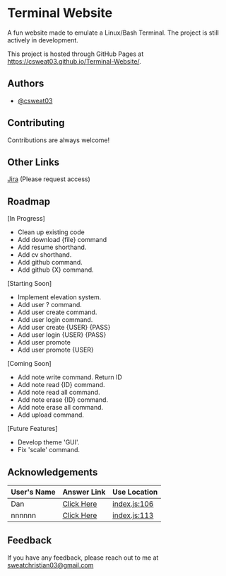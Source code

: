# Terminal Website

A fun website made to emulate a Linux/Bash Terminal. The project is still actively in development. 

This project is hosted through GitHub Pages at https://csweat03.github.io/Terminal-Website/.


## Authors

- [@csweat03](https://www.github.com/csweat03)


## Contributing

Contributions are always welcome!


## Other Links 

[Jira](https://terminal-website.atlassian.net) (Please request access)


## Roadmap

[In Progress]

- Clean up existing code
- Add download {file} command
- Add resume shorthand.
- Add cv shorthand.
- Add github command.
- Add github {X} command.

[Starting Soon]

- Implement elevation system.
- Add user ? command.
- Add user create command.
- Add user login command.
- Add user create {USER} {PASS}
- Add user login {USER} {PASS}
- Add user promote
- Add user promote {USER}

[Coming Soon]

- Add note write command. Return ID
- Add note read {ID} command.
- Add note read all command.
- Add note erase {ID} command.
- Add note erase all command.
- Add upload command.

[Future Features]

- Develop theme 'GUI'.
- Fix 'scale' command.

## Acknowledgements

| User's Name | Answer Link | Use Location |
|--------|------|------|
| Dan | [Click Here](https://stackoverflow.com/questions/175739/how-can-i-check-if-a-string-is-a-valid-number?page=1&tab=scoredesc#tab-top) | [index.js:106](https://github.com/csweat03/Terminal-Website/blob/ceba2657dce67d07b30244b4f65a35ff168c384a/js/index.js#L106)
| nnnnnn | [Click Here](https://stackoverflow.com/questions/7171483/simple-way-to-get-element-by-id-within-a-div-tag) | [index.js:113](https://github.com/csweat03/Terminal-Website/blob/ceba2657dce67d07b30244b4f65a35ff168c384a/js/index.js#L113)

## Feedback

If you have any feedback, please reach out to me at sweatchristian03@gmail.com

